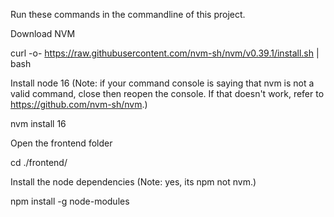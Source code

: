 Run these commands in the commandline of this project.

Download NVM

curl -o- https://raw.githubusercontent.com/nvm-sh/nvm/v0.39.1/install.sh | bash

Install node 16 (Note: if your command console is saying that nvm is not a valid command,
close then reopen the console. If that doesn't work, refer to https://github.com/nvm-sh/nvm.)

nvm install 16

Open the frontend folder

cd ./frontend/

Install the node dependencies (Note: yes, its npm not nvm.)

npm install -g node-modules